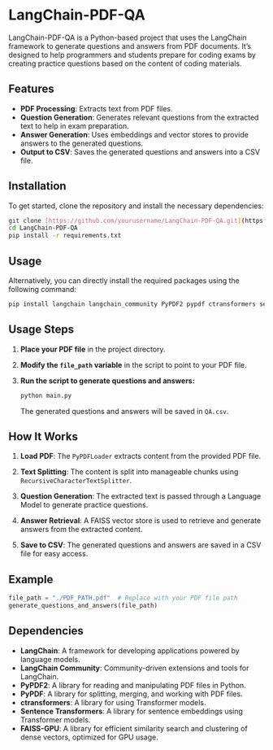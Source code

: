 # LangChain-PDF-QA

LangChain-PDF-QA is a Python-based project that uses the LangChain framework to generate questions and answers from PDF documents. It’s designed to help programmers and students prepare for coding exams by creating practice questions based on the content of coding materials.

## Features

- **PDF Processing**: Extracts text from PDF files.
- **Question Generation**: Generates relevant questions from the extracted text to help in exam preparation.
- **Answer Generation**: Uses embeddings and vector stores to provide answers to the generated questions.
- **Output to CSV**: Saves the generated questions and answers into a CSV file.

## Installation

To get started, clone the repository and install the necessary dependencies:

```bash
git clone [https://github.com/yourusername/LangChain-PDF-QA.git](https://github.com/abdallaellaithy/LangChain-PDF-QA.git)
cd LangChain-PDF-QA
pip install -r requirements.txt
```
## Usage

Alternatively, you can directly install the required packages using the following command:

```bash
pip install langchain langchain_community PyPDF2 pypdf ctransformers sentence_transformers faiss-gpu
```
## Usage Steps

1. **Place your PDF file** in the project directory.

2. **Modify the `file_path` variable** in the script to point to your PDF file.

3. **Run the script to generate questions and answers:**

    ```bash
    python main.py
    ```

   The generated questions and answers will be saved in `QA.csv`.

## How It Works

1. **Load PDF**: The `PyPDFLoader` extracts content from the provided PDF file.

2. **Text Splitting**: The content is split into manageable chunks using `RecursiveCharacterTextSplitter`.

3. **Question Generation**: The extracted text is passed through a Language Model to generate practice questions.

4. **Answer Retrieval**: A FAISS vector store is used to retrieve and generate answers from the extracted content.

5. **Save to CSV**: The generated questions and answers are saved in a CSV file for easy access.

## Example

```python
file_path = "./PDF_PATH.pdf"  # Replace with your PDF file path
generate_questions_and_answers(file_path)
```
## Dependencies

- **LangChain**: A framework for developing applications powered by language models.
- **LangChain Community**: Community-driven extensions and tools for LangChain.
- **PyPDF2**: A library for reading and manipulating PDF files in Python.
- **PyPDF**: A library for splitting, merging, and working with PDF files.
- **ctransformers**: A library for using Transformer models.
- **Sentence Transformers**: A library for sentence embeddings using Transformer models.
- **FAISS-GPU**: A library for efficient similarity search and clustering of dense vectors, optimized for GPU usage.

